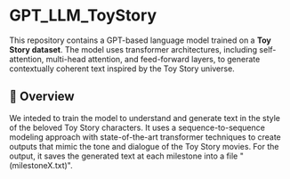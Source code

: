 # GPT_LLM_ToyStory

This repository contains a GPT-based language model trained on a **Toy Story dataset**. The model uses transformer architectures, including self-attention, multi-head attention, and feed-forward layers, to generate contextually coherent text inspired by the Toy Story universe.

## 📖 Overview

We inteded to train the model to understand and generate text in the style of the beloved Toy Story characters. It uses a sequence-to-sequence modeling approach with state-of-the-art transformer techniques to create outputs that mimic the tone and dialogue of the Toy Story movies.
For the output, it saves the generated text at each milestone into a file "(milestoneX.txt)".
